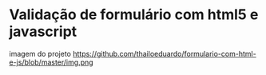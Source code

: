 # Validação de formulário com html5 e javascript

imagem do projeto
https://github.com/thailoeduardo/formulario-com-html-e-js/blob/master/img.png
